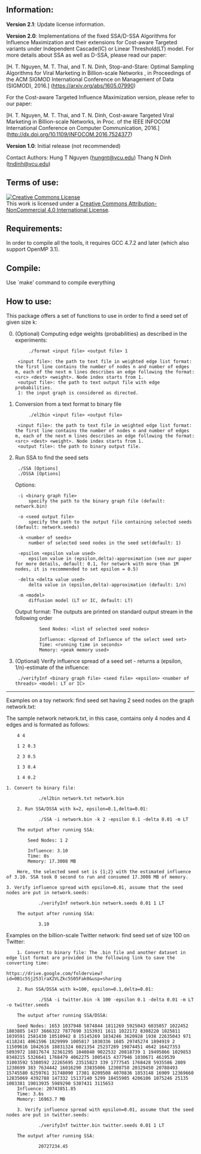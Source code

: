 Information:
--------------------------------------------------------
<b>Version 2.1</b>: Update license information.

<b>Version 2.0</b>: Implementations of the fixed SSA/D-SSA Algorithms for Influence Maximization and their extensions for Cost-aware Targeted  variants under Independent Cascade(IC) or Linear Threshold(LT) model. For more details about SSA as well as D-SSA, please read our paper:
	
[H. T. Nguyen, M. T. Thai, and T. N. Dinh, Stop-and-Stare: Optimal Sampling Algorithms for Viral Marketing in Billion-scale Networks , in Proceedings of the ACM SIGMOD International Conference on Management of Data (SIGMOD), 2016.] (https://arxiv.org/abs/1605.07990)
	
For the Cost-aware Targeted Influence Maximization version, please refer to our paper:

[H. T. Nguyen, M. T. Thai, and T. N. Dinh, Cost-aware Targeted Viral Marketing in Billion-scale Networks, in Proc. of the IEEE INFOCOM International Conference on Computer Communication, 2016.] (http://dx.doi.org/10.1109/INFOCOM.2016.7524377)

<b>Version 1.0</b>: Initial release (not recommended)

Contact Authors: Hung T Nguyen (hungnt@vcu.edu)
		 Thang N Dinh (tndinh@vcu.edu)


Terms of use:
--------------------------------------------------------
<a rel="license" href="http://creativecommons.org/licenses/by-nc/4.0/"><img alt="Creative Commons License" style="border-width:0" src="https://i.creativecommons.org/l/by-nc/4.0/88x31.png" /></a><br />This work is licensed under a <a rel="license" href="http://creativecommons.org/licenses/by-nc/4.0/">Creative Commons Attribution-NonCommercial 4.0 International License</a>.

Requirements:
--------------------------------------------------------
In order to compile all the tools, it requires GCC 4.7.2 and later (which also support OpenMP 3.1).


Compile:
--------------------------------------------------------
Use `make' command to compile everything


How to use:
--------------------------------------------------------
This package offers a set of functions to use in order to find a seed set of given size k:

0. (Optional) Computing edge weights (probabilities) as described in the experiments:

        	./format <input file> <output file> 1

    	<input file>: the path to text file in weighted edge list format: the first line contains the number of nodes n and number of edges m, each of the next m lines describes an edge following the format: <src> <dest> <weight>. Node index starts from 1.
    	<output file>: the path to text output file with edge probabilities.
    	1: the input graph is considered as directed.

1. Conversion from a text format to binary file

        	./el2bin <input file> <output file>

    	<input file>: the path to text file in weighted edge list format: the first line contains the number of nodes n and number of edges m, each of the next m lines describes an edge following the format: <src> <dest> <weight>. Node index starts from 1.
    	<output file>: the path to binary output file.

2. Run SSA to find the seed sets

        ./SSA [Options]
        ./DSSA [Options]

    Options:

        -i <binary graph file>
            specify the path to the binary graph file (default: network.bin)

        -o <seed output file>
            specify the path to the output file containing selected seeds (default: network.seeds)

        -k <number of seeds>
            number of selected seed nodes in the seed set(default: 1)

        -epsilon <epsilon value used>
            epsilon value in (epsilon,delta)-approximation (see our paper for more details, default: 0.1, for network with more than 1M nodes, it is recommended to set epsilon = 0.5)

        -delta <delta value used>
            delta value in (epsilon,delta)-approximation (default: 1/n)

        -m <model>
            diffusion model (LT or IC, default: LT)

     Output format:
        The outputs are printed on standard output stream in the following order

                Seed Nodes: <list of selected seed nodes>

                Influence: <Spread of Influence of the select seed set>
                Time: <running time in seconds>
                Memory: <peak memory used>

3. (Optional) Verify influence spread of a seed set - returns a (epsilon, 1/n)-estimate of the influence:

        ./verifyInf <binary graph file> <seed file> <epsilon> <number of threads> <model: LT or IC>

********************************************************************************************************

Examples on a toy network: find seed set having 2 seed nodes on the graph network.txt:

The sample network network.txt, in this case, contains only 4 nodes and 4 edges and is formated as follows:

		4 4
		
		1 2 0.3
		
		2 3 0.5
		
		1 3 0.4
		
		1 4 0.2

	1. Convert to binary file:

                ./el2bin network.txt network.bin

        2. Run SSA/DSSA with k=2, epsilon=0.1,delta=0.01:
 
                ./SSA -i network.bin -k 2 -epsilon 0.1 -delta 0.01 -m LT

        The output after running SSA:

            Seed Nodes: 1 2 
            
            Influence: 3.10
            Time: 0s
            Memory: 17.3008 MB

        Here, the selected seed set is {1;2} with the estimated influence of 3.10. SSA took 0 second to run and consumed 17.3008 MB of memory.

	3. Verify influence spread with epsilon=0.01, assume that the seed nodes are put in network.seeds:

                ./verifyInf network.bin network.seeds 0.01 1 LT
                
        The output after running SSA:

                3.10

Examples on the billion-scale Twitter network: find seed set of size 100 on Twitter:

        1. Convert to binary file: The .bin file and another dataset in edge list format are provided in the following link to save the converting time:
        
	https://drive.google.com/folderview?id=0B1c5Sj253lraX2VLZkc5S05Fak0&usp=sharing

        2. Run SSA/DSSA with k=100, epsilon=0.1,delta=0.01:
 
                ./SSA -i twitter.bin -k 100 -epsilon 0.1 -delta 0.01 -m LT -o twitter.seeds
                
        The output after running SSA/DSSA:

		Seed Nodes: 1653 1037948 5874844 1811269 5925043 6035057 1022452 1803885 1437 3666322 7877690 3153931 1611 1022172 8308220 1025811 1039591 2581430 10510942 8 15145269 1834246 3620928 1938 22635043 971 4118241 4061596 1829999 1005817 1030336 1685 29745274 1894919 2 11509616 1042616 18831324 6021354 25237289 19874451 4642 16427353 5893972 18817674 32361295 1040848 9022532 20818739 1 19495866 1029853 8348215 5326641 1768479 4062275 1005415 4377946 1030671 4619539 31003592 5380592 22265695 23515823 339 1777545 1768428 5935586 2809 1238699 383 7634442 16016290 33835006 12308758 20329450 20788493 15745580 6259761 31748090 17301 8209508 4070836 1853148 16909 12369660 12835069 4392788 147332 15137140 5299 18455905 4206106 1075246 25135 1003381 19013935 5989290 5307431 3115653 
		Influence: 20743851.85
		Time: 3.6s
		Memory: 16963.7 MB

        3. Verify influence spread with epsilon=0.01, assume that the seed nodes are put in twitter.seeds:
   
                ./verifyInf twitter.bin twitter.seeds 0.01 1 LT
                
        The output after running SSA:

                20727234.45
